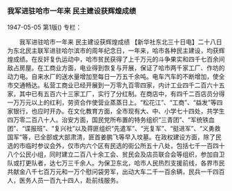 ### 我军进驻哈市一年来  民主建设获辉煌成绩

1947-05-05
第1版()
专栏：

　　我军进驻哈市一年来  民主建设获辉煌成绩
    【新华社东北三十日电】二十八日为东北民主联军进驻哈尔滨市的周年纪念日，一年来，哈市各种民主建设，均获辉煌成绩。在反奸复仇运动中，哈市贫民获得了上千万元的斗争果实和四千七百余间敌占房屋。在工商业方面，电业得到恢复与开展，保证了哈市两千家工厂、作坊的动力电。自来水厂的送水量增加至每日一万五千余吨。电车汽车的不断增加，使全市交通畅达。私营工商业已经开展到一万零九百零四家，内计工业四千二百六十五家，其中已有五百六十三家工厂，实行了分红制。在商店中，有四千二百店员分得一万万元以上的红利，劳资合作使营业蒸蒸日上。“松花江”、“工商”、“益发”等四家银行，也应时开办。在文化教育方面，全市现有大、中、小学七十四处，共学生四万零二百八十人。治安方面，国民党所布置的特务组织“三青团”、“军统铁血团”、“谍报班”、“复兴社”以及蒋匪组织“先遣军”、“光复军”、“挺进军”、“义勇救国军”等，已全部或大部肃清，匪首姜鹏飞等早入坟墓。在政权建设方面，除了民选的市临时参议会外，仅市内六个区有民选的街公所五十八处，包括七千一百四十八个公民小组，同时建立二百八十余工会、贫民会及店员联合会等组织，参加自卫队或打更队者，达七万三千余人。为保卫东北，哈市人民热烈支援前线，各界市民共献金八千七百万元和一万个慰问袋劳军，出动大车二千一百余辆，民兵一千四百人，医务人员一百九十四人，赴前线服务。
